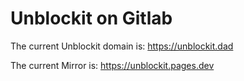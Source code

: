 # Unblockit on Gitlab

The current Unblockit domain is: https://unblockit.dad

The current Mirror is: https://unblockit.pages.dev

